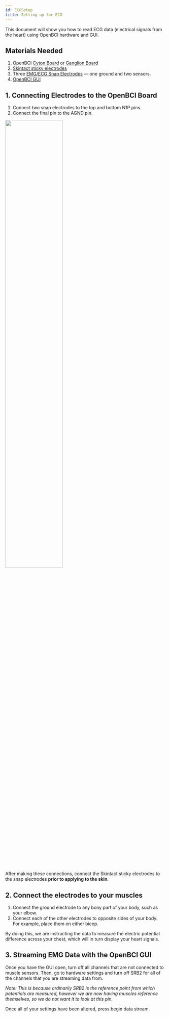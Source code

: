 ```yaml
---
id: ECGSetup
title: Setting up for ECG
---
```


This document will show you how to read ECG data (electrical signals from  the heart) using OpenBCI hardware and GUI.

## Materials Needed
1. OpenBCI [Cyton Board](https://shop.openbci.com/collections/frontpage/products/cyton-biosensing-board-8-channel?variant=38958638542) or [Ganglion Board](https://shop.openbci.com/collections/frontpage/products/pre-order-ganglion-board?variant=13461804483)
2. [Skintact sticky electrodes](https://shop.openbci.com/collections/frontpage/products/skintact-f301-pediatric-foam-solid-gel-electrodes-30-pack?variant=29467659395)
3. Three [EMG/ECG Snap Electrodes](https://shop.openbci.com/collections/frontpage/products/emg-ecg-snap-electrode-cables?variant=32372786958) — one ground and two sensors.
4. [OpenBCI GUI](https://openbci.com/index.php/downloads)

## 1. Connecting Electrodes to the OpenBCI Board
1. Connect two snap electrodes to the top and bottom N1P pins.
2. Connect the final pin to the AGND pin.

<img src="https://github.com/OpenBCI/Docs/blob/master/assets/images/EMG_Cyton_Setup.jpg?raw=true" width="60%">

After making these connections, connect the Skintact sticky electrodes to the snap electrodes **prior to applying to the skin**.

## 2. Connect the electrodes to your muscles

1. Connect the ground electrode to any bony part of your body, such as your elbow.
2. Connect each of the other electrodes to opposite sides of your body. For example, place them on either bicep.

By doing this, we are instructing the data to measure the electric potential difference across your chest, which will in turn display your heart signals.

## 3. Streaming EMG Data with the OpenBCI GUI

Once you have the GUI open, turn off all channels that are not connected to muscle sensors. Then, go to hardware settings and turn off SRB2 for all of the channels that you are streaming data from.

*Note: This is because ordinarily SRB2 is the reference point from which potentials are measured, however we are now having muscles reference themselves, so we do not want it to look at this pin.*

Once all of your settings have been altered, press begin data stream.
